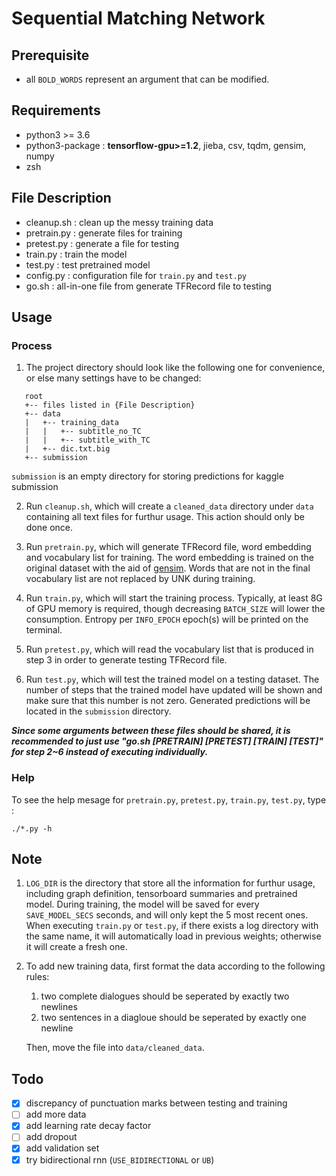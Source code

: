 # Sequential Matching Network

## Prerequisite
- all `BOLD_WORDS` represent an argument that can be modified.

## Requirements
- python3 >= 3.6
- python3-package : **tensorflow-gpu>=1.2**, jieba, csv, tqdm, gensim, numpy
- zsh

## File Description
- cleanup.sh : clean up the messy training data
- pretrain.py : generate files for training
- pretest.py : generate a file for testing
- train.py : train the model
- test.py : test pretrained model
- config.py : configuration file for `train.py` and `test.py`
- go.sh : all-in-one file from generate TFRecord file to testing

## Usage
### Process
1. The project directory should look like the following one for convenience, or
   else many settings have to be changed:

```
   root
   +-- files listed in {File Description}
   +-- data
   |   +-- training_data
   |   |   +-- subtitle_no_TC
   |   |   +-- subtitle_with_TC
   |   +-- dic.txt.big
   +-- submission
```

`submission` is an empty directory for storing predictions for kaggle
submission

2. Run `cleanup.sh`, which will create a `cleaned_data` directory under `data`
   containing all text files for furthur usage. This action should only be done
   once.

3. Run `pretrain.py`, which will generate TFRecord file, word embedding and
   vocabulary list for
   training. The word embedding is trained on the original dataset with the aid of
   [gensim](https://radimrehurek.com/gensim/models/word2vec.html). Words that are
   not in the final vocabulary list are not replaced by UNK during training.

4. Run `train.py`, which will start the training process. Typically, at least 8G
   of GPU memory is required, though decreasing `BATCH_SIZE` will lower the
   consumption. Entropy per `INFO_EPOCH` epoch(s) will be printed on the terminal.

5. Run `pretest.py`, which will read the vocabulary list that is produced in step 3 in order to
   generate testing TFRecord file.

6. Run `test.py`, which will test the trained model on a testing dataset. The
   number of steps that the trained model have updated will be shown and make sure
   that this number is not zero. Generated predictions will be located in 
   the `submission` directory.

***Since some arguments between these files should be shared, it is 
recommended to just use "go.sh [PRETRAIN] [PRETEST] [TRAIN] [TEST]" for step 2~6 
instead of executing individually.***

### Help
To see the help mesage for `pretrain.py`, `pretest.py`, `train.py`, `test.py`,
type :
```
./*.py -h
```

## Note
1. `LOG_DIR` is the directory that store all the information for furthur usage, including graph definition, 
   tensorboard summaries and pretrained model. During training, the model will be saved for every
   `SAVE_MODEL_SECS` seconds, and will only kept the 5 most recent ones. When
   executing `train.py` or `test.py`, if there exists a log directory with the
   same name, it will automatically load in previous weights; otherwise it will create
   a fresh one.
2. To add new training data, first format the data according to the following
   rules:
   1. two complete dialogues should be seperated by exactly two newlines
   2. two sentences in a diagloue should be seperated by exactly one newline

   Then, move the file into `data/cleaned_data`.

## Todo
- [x] discrepancy of punctuation marks between testing and training
- [ ] add more data
- [x] add learning rate decay factor
- [ ] add dropout
- [x] add validation set
- [x] try bidirectional rnn (`USE_BIDIRECTIONAL` or `UB`)
